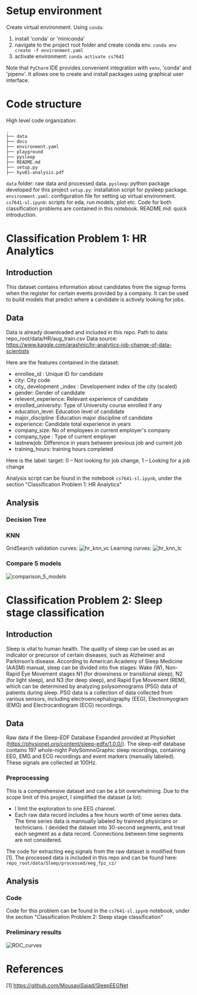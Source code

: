 # Setup environment
Create virtual environment.
Using `conda`:
1. install 'conda' or 'miniconda'
2. navigate to the project root folder and create conda env.
`conda env create -f environment.yaml`
3. activate environment:
`conda activate cs7641`

Note that `PyCharm` IDE provides convenient integration with `venv`, 'conda' and 'pipenv'. It allows one to create and install packages using graphical user interface.

# Code structure
High level code organization:
```
.
├── data
├── docs
├── environment.yaml
├── playground
├── pysleep
├── README.md
├── setup.py
├── hyu81-analysis.pdf
```

`data` folder: raw data and processed data.
`pysleep`: python package developed for this project
`setup.py`: installation script for pysleep package.
`environment.yaml`: configuration file for setting up virtual environment.
`cs7641-sl.ipynb`: scripts for eda, run models, plot etc. Code for both classification problems are contained in this notebook.
README.md: quick introduction.


# Classification Problem 1: HR Analytics
## Introduction
This dataset contains information about candidates from the signup forms when the register for certain events provided by a company. It can be used to build models that predict where a candidate is actively looking for jobs.

## Data
Data is already downloaded and included in this repo. Path to data: repo_root/data/HR/aug_train.csv
Data source: https://www.kaggle.com/arashnic/hr-analytics-job-change-of-data-scientists

Here are the features contained in the dataset:

- enrollee_id : Unique ID for candidate
- city: City code
- city_ development _index : Developement index of the city (scaled)
- gender: Gender of candidate
- relevent_experience: Relevant experience of candidate
- enrolled_university: Type of University course enrolled if any
- education_level: Education level of candidate
- major_discipline :Education major discipline of candidate
- experience: Candidate total experience in years
- company_size: No of employees in current employer's company
- company_type : Type of current employer
- lastnewjob: Difference in years between previous job and current job
- training_hours: training hours completed

Here is the label:
target: 0 – Not looking for job change, 1 – Looking for a job change

Analysis script can be found in the notebook `cs7641-sl.ipynb`, under the section "Classification Problem 1: HR Analytics"

## Analysis
### Decision Tree

### KNN
GridSearch validation curves:
![hr_knn_vc](media/hr_knn_val_curve.png)
Learning curves:
![hr_knn_lc](media/hr_knn.png)
### Compare 5 models
![comparison_5_models](media/hr_5_models.png)

# Classification Problem 2: Sleep stage classification
## Introduction
Sleep is vital to human health. The quality of sleep can be used as an indicator or precursor of certain diseases, such as Alzheimer and Parkinson’s disease.
According to American Academy of Sleep Medicine (AASM) manual,
sleep can be divided into five stages: Wake (W), Non-Rapid Eye Movement stages N1 (for drowsiness or transitional sleep), N2 (for light sleep), and N3 (for deep sleep), and Rapid Eye Movement (REM),
which can be determined by analyzing polysomnograms (PSG) data of patients during sleep. PSG data is a collection of data collected from various sensors, including electroencephalography (EEG),
Electromyogram (EMG) and Electrocardiogram (ECG) recordings.

## Data
Raw data if the Sleep-EDF Database Expanded provided at PhysioNet (https://physionet.org/content/sleep-edfx/1.0.0/).
The sleep-edf database contains 197 whole-night PolySomnoGraphic sleep recordings, containing EEG, EMG and ECG recordings and event markers (manually labeled).
These signals are collected at 100Hz.
### Preprocessing
This is a comprehensive dataset and can be a bit overwhelming. Due to the scope limit of this project, I simplified the dataset (a lot):
- I limit the exploration to one EEG channel.
- Each raw data record includes a few hours worth of time series data. The time series data is mannually labeled by trainned physicians or technicians. I devided the dataset into 30-second segments, and treat each segment as a data record.
Connections between time segments are not considered.

The code for extracting eeg signals from the raw dataset is modified from [1].
The processed data is included in this repo and can be found here: `repo_root/data/Sleep/processed/eeg_fpz_cz/`

## Analysis 
### Code
Code for this problem can be found in the `cs7641-sl.ipynb` notebook, under the section "Classification Problem 2: Sleep stage classification"

### Preliminary results
![ROC_curves](media/sleep_models.png)

# References
[1] https://github.com/MousaviSajad/SleepEEGNet 